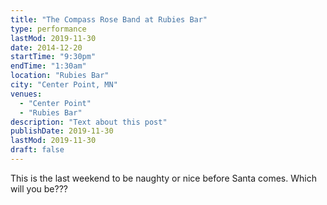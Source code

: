 ```yaml
---
title: "The Compass Rose Band at Rubies Bar"
type: performance
lastMod: 2019-11-30
date: 2014-12-20
startTime: "9:30pm"
endTime: "1:30am"
location: "Rubies Bar"
city: "Center Point, MN"
venues:
  - "Center Point"
  - "Rubies Bar"
description: "Text about this post"
publishDate: 2019-11-30
lastMod: 2019-11-30
draft: false
---
```


This is the last weekend to be naughty or nice before Santa comes.  Which will you be???
